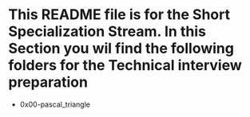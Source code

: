 # This README file is for the Short Specialization Stream. In this Section you wil find the following folders for the Technical interview preparation

* 0x00-pascal_triangle
